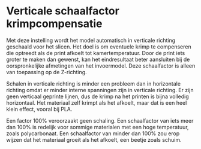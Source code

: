 Verticale schaalfactor krimpcompensatie
====
Met deze instelling wordt het model automatisch in verticale richting geschaald voor het slicen. Het doel is om eventuele krimp te compenseren die optreedt als de print afkoelt tot kamertemperatuur. Door de print iets groter te maken dan gewenst, kan het eindresultaat beter aansluiten bij de oorspronkelijke afmetingen van het invoermodel. Deze schaalfactor is alleen van toepassing op de Z-richting.

Schalen in verticale richting is minder een probleem dan in horizontale richting omdat er minder interne spanningen zijn in verticale richting. Er zijn geen verticaal geprinte lijnen, dus de krimp na het printen is bijna volledig horizontaal. Het materiaal zelf krimpt als het afkoelt, maar dat is een heel klein effect, vooral bij PLA.

Een factor 100% veroorzaakt geen schaling. Een schaalfactor van iets meer dan 100% is redelijk voor sommige materialen met een hoge temperatuur, zoals polycarbonaat. Een schaalfactor van minder dan 100% zou erop wijzen dat het materiaal groeit als het afkoelt, een beetje zoals schuim.